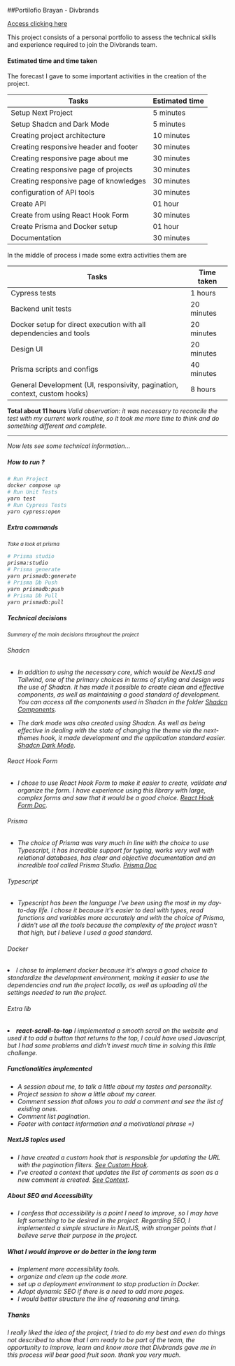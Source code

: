 ##Portilofio Brayan - Divbrands

[Access clicking here](portifolio-brayan-divbrands.vercel.app)

This project consists of a personal portfolio to assess the technical skills and experience required to join the Divbrands team.

#### Estimated time and time taken

The forecast I gave to some important activities in the creation of the project. 

| Tasks | Estimated time |
| ----------- | ----------- |
| Setup Next Project | 5 minutes |
| Setup Shadcn and Dark Mode | 5 minutes |
| Creating project architecture | 10 minutes |
| Creating responsive header and footer | 30 minutes |
| Creating responsive page about me | 30 minutes |
| Creating responsive page of projects | 30 minutes |
| Creating responsive page of knowledges | 30 minutes |
| configuration of API tools  | 30 minutes |
| Create API  | 01 hour |
| Create from using React Hook Form  | 30 minutes |
| Create Prisma and Docker setup  | 01 hour |
| Documentation  | 30 minutes |

In the middle of process i made some extra activities them are

| Tasks | Time taken |
| ----------- | ----------- |
| Cypress tests |  1 hours |
| Backend unit tests | 20 minutes |
| Docker setup for direct execution with all dependencies and tools | 20 minutes |
| Design UI | 20 minutes |
| Prisma scripts and configs | 40 minutes |
| General Development (UI, responsivity, pagination, context, custom hooks) | 8 hours |

<strong>Total about 11 hours</strong>
<i>Valid observation: it was necessary to reconcile the test with my current work routine, so it took me more time to think and do something different and complete.

-------------------------------------------

<i>Now lets see some technical information...</i>

##### How to run ?
``` bash
# Run Project
docker compose up
# Run Unit Tests
yarn test
# Run Cypress Tests
yarn cypress:open
```



##### Extra commands 
<small>Take a look at prisma</small>

``` bash
# Prisma studio
prisma:studio
# Prisma generate
yarn prismadb:generate
# Prisma Db Push
yarn prismadb:push
# Prisma Db Pull
yarn prismadb:pull
```



##### Technical decisions
<small>Summary of the main decisions throughout the project</small>

<h6>Shadcn</h6>

- In addition to using the necessary core, which would be NextJS and Tailwind, one of the primary choices in terms of styling and design was the use of Shadcn. It has made it possible to create clean and effective components, as well as maintaining a good standard of development. You can access all the components used in Shadcn in the folder [Shadcn Components](/components/ui).

- The dark mode was also created using Shadcn. As well as being effective in dealing with the state of changing the theme via the next-themes hook, it made development and the application standard easier. [Shadcn Dark Mode](https://ui.shadcn.com/docs/dark-mode).

<h6>React Hook Form</h6>

- I chose to use React Hook Form to make it easier to create, validate and organize the form. I have experience using this library with large, complex forms and saw that it would be a good choice. [React Hook Form Doc](https://react-hook-form.com/get-started).

<h6>Prisma</h6>

- The choice of Prisma was very much in line with the choice to use Typescript, it has incredible support for typing, works very well with relational databases, has clear and objective documentation and an incredible tool called Prisma Studio. [Prisma Doc](https://www.prisma.io/docs)

<h6>Typescript</h6>

- Typescript has been the language I've been using the most in my day-to-day life. I chose it because it's easier to deal with types, read functions and variables more accurately and with the choice of Prisma, I didn't use all the tools because the complexity of the project wasn't that high, but I believe I used a good standard.

<h6>Docker</h6

- I chose to implement docker because it's always a good choice to standardize the development environment, making it easier to use the dependencies and run the project locally, as well as uploading all the settings needed to run the project.

<h6>Extra lib</h6

- <strong>react-scroll-to-top</strong> I implemented a smooth scroll on the website and used it to add a button that returns to the top, I could have used Javascript, but I had some problems and didn't invest much time in solving this little challenge.


##### Functionalities implemented

- A session about me, to talk a little about my tastes and personality.
- Project session to show a little about my career.
- Comment session that allows you to add a comment and see the list of existing ones.
- Comment list pagination.
- Footer with contact information and a motivational phrase =)

##### NextJS topics used

- I have created a custom hook that is responsible for updating the URL with the pagination filters. [See Custom Hook](/hooks/useCommentsRouter.tsx).
- I've created a context that updates the list of comments as soon as a new comment is created. [See Context](/context/CommentsContext.tsx).


##### About SEO and Accessibility

- I confess that accessibility is a point I need to improve, so I may have left something to be desired in the project. Regarding SEO, I implemented a simple structure in NextJS, with stronger points that I believe serve their purpose in the project.


##### What I would improve or do better in the long term

- Implement more accessibility tools.
- organize and clean up the code more.
- set up a deployment environment to stop production in Docker.
- Adopt dynamic SEO if there is a need to add more pages.
- I would better structure the line of reasoning and timing.


##### Thanks

I really liked the idea of the project, I tried to do my best and even do things not described to show that I am ready to be part of the team, the opportunity to improve, learn and know more that Divbrands gave me in this process will bear good fruit soon. thank you very much.